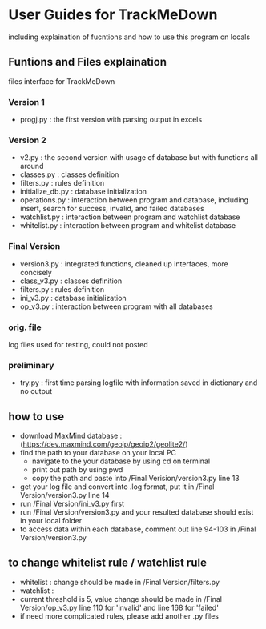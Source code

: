 # User Guides for TrackMeDown 
including explaination of fucntions and how to use this program on locals 

## Funtions and Files explaination 
files interface for TrackMeDown 

### Version 1 
- progj.py : the first version with parsing output in excels 

### Version 2 
- v2.py : the second version with usage of database but with functions all around 
- classes.py : classes definition 
- filters.py : rules definition 
- initialize_db.py : database initialization 
- operations.py : interaction between program and database, including insert, search for success, invalid, and failed databases 
- watchlist.py : interaction between program and watchlist database 
- whitelist.py : interaction between program and whitelist database 

### Final Version 
- version3.py : integrated functions, cleaned up interfaces, more concisely 
- class_v3.py : classes definition 
- filters.py : rules definition 
- ini_v3.py : database initialization 
- op_v3.py : interaction between program with all databases 

### orig. file
log files used for testing, could not posted 

### preliminary 
- try.py : first time parsing logfile with information saved in dictionary and no output 

## how to use 
- download MaxMind database : (https://dev.maxmind.com/geoip/geoip2/geolite2/)
- find the path to your database on your local PC 
  - navigate to the your database by using cd on terminal 
  - print out path by using pwd 
  - copy the path and paste into /Final Verision/version3.py line 13 
- get your log file and convert into .log format, put it in /Final Version/version3.py line 14 
- run /Final Version/ini_v3.py first 
- run /Final Version/version3.py and your resulted database should exist in your local folder 
- to access data within each database, comment out line 94-103 in /Final Version/version3.py 

## to change whitelist rule / watchlist rule 
- whitelist : change should be made in /Final Version/filters.py 
- watchlist : 
 - current threshold is 5, value change should be made in /Final Version/op_v3.py line 110 for 'invalid' and line 168 for 'failed'
 - if need more complicated rules, please add another .py files 


